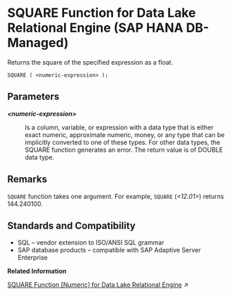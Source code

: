 <!-- loiob449a8a0b1e949ef81aceed2ee770dd3 -->

# SQUARE Function for Data Lake Relational Engine \(SAP HANA DB-Managed\)

Returns the square of the specified expression as a float.



```
SQUARE ( <numeric-expression> );
```



<a name="loiob449a8a0b1e949ef81aceed2ee770dd3__section_gh3_2w5_vrb"/>

## Parameters


<dl>
<dt><b>

*<numeric-expression\>*

</b></dt>
<dd>

Is a column, variable, or expression with a data type that is either exact numeric, approximate numeric, money, or any type that can be implicitly converted to one of these types. For other data types, the SQUARE function generates an error. The return value is of DOUBLE data type.



</dd>
</dl>



<a name="loiob449a8a0b1e949ef81aceed2ee770dd3__section_nwv_2w5_vrb"/>

## Remarks

`SQUARE` function takes one argument. For example, `SQUARE` \(*<12.01\>*\) returns 144.240100.



<a name="loiob449a8a0b1e949ef81aceed2ee770dd3__section_kgj_fw5_vrb"/>

## Standards and Compatibility

-   SQL – vendor extension to ISO/ANSI SQL grammar
-   SAP database products – compatible with SAP Adaptive Server Enterprise

**Related Information**  


[SQUARE Function \[Numeric\] for Data Lake Relational Engine](https://help.sap.com/viewer/19b3964099384f178ad08f2d348232a9/2023_4_QRC/en-US/a582f08784f210158c9aebe92c8ae80f.html "Returns the square of the specified expression as a float.") :arrow_upper_right:

